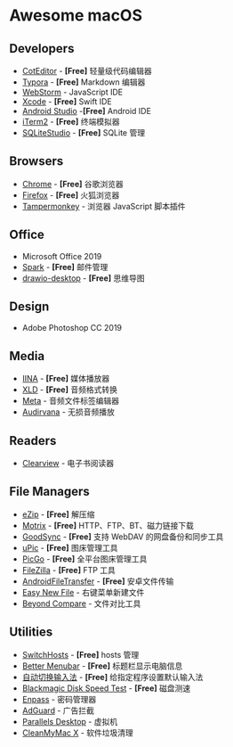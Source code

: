 # Awesome macOS

## Developers

* [CotEditor](https://apps.apple.com/cn/app/coteditor/id1024640650) - **[Free]** 轻量级代码编辑器
* [Typora](https://typora.io) - **[Free]** Markdown 编辑器
* [WebStorm](https://www.jetbrains.com/webstorm/) - JavaScript IDE
* [Xcode](https://apps.apple.com/cn/app/xcode/id497799835?mt=12) - **[Free]** Swift IDE
* [Android Studio](https://developer.android.google.cn/studio/) -**[Free]**  Android IDE
* [iTerm2](https://iterm2.com/index.html) - **[Free]** 终端模拟器
* [SQLiteStudio](https://sqlitestudio.pl/index.rvt) - **[Free]** SQLite 管理

## Browsers

* [Chrome](https://google.cn/chrome/) - **[Free]** 谷歌浏览器
* [Firefox](http://www.firefox.com.cn/) - **[Free]** 火狐浏览器
* [Tampermonkey](https://www.tampermonkey.net) - 浏览器 JavaScript 脚本插件

## Office

* Microsoft Office 2019
* [Spark](https://apps.apple.com/cn/app/spark-readdle-%E5%87%BA%E5%93%81%E7%9A%84%E9%82%AE%E7%AE%B1%E5%BA%94%E7%94%A8/id1176895641?mt=12) - **[Free]** 邮件管理
* [drawio-desktop](https://github.com/jgraph/drawio-desktop) - **[Free]** 思维导图

## Design

* Adobe Photoshop CC 2019

## Media

* [IINA](https://iina.io) - **[Free]** 媒体播放器
* [XLD](https://tmkk.undo.jp/xld/index_e.html) - **[Free]** 音频格式转换
* [Meta](https://apps.apple.com/cn/app/meta-music-tag-editor/id558317092?mt=12) - 音频文件标签编辑器
* [Audirvana](https://audirvana.com) - 无损音频播放

## Readers

* [Clearview](https://apps.apple.com/cn/app/clearview/id557090104?mt=12) - 电子书阅读器

## File Managers

* [eZip](https://ezip.awehunt.com) - **[Free]** 解压缩
* [Motrix](https://motrix.app) - **[Free]** HTTP、FTP、BT、磁力链接下载
* [GoodSync](https://www.goodsync.com) - **[Free]** 支持 WebDAV 的网盘备份和同步工具
* [uPic](https://github.com/gee1k/uPic) - **[Free]** 图床管理工具
* [PicGo](https://github.com/Molunerfinn/PicGo) - **[Free]** 全平台图床管理工具
* [FileZilla](https://filezilla-project.org/download.php?show_all=1) - **[Free]** FTP 工具
* [AndroidFileTransfer](https://www.android.com/filetransfer/) - **[Free]** 安卓文件传输
* [Easy New File](https://apps.apple.com/cn/app/easy-new-file/id1162194131?mt=12) - 右键菜单新建文件
* [Beyond Compare](http://scootersoftware.com) - 文件对比工具

## Utilities

* [SwitchHosts](https://oldj.github.io/SwitchHosts/) - **[Free]** hosts 管理
* [Better Menubar](https://apps.apple.com/cn/app/better-menubar/id1472818562?mt=12) - **[Free]** 标题栏显示电脑信息
* [自动切换输入法](https://apps.apple.com/cn/app/%E8%87%AA%E5%8A%A8%E5%88%87%E6%8D%A2%E8%BE%93%E5%85%A5%E6%B3%95/id1470350547?mt=12) - **[Free]** 给指定程序设置默认输入法
* [Blackmagic Disk Speed Test](https://apps.apple.com/cn/app/blackmagic-disk-speed-test/id425264550?mt=12) - **[Free]** 磁盘测速
* [Enpass](https://apps.apple.com/cn/app/enpass-password-manager/id732710998?mt=12) - 密码管理器
* [AdGuard](https://adguard.com/) - 广告拦截
* [Parallels Desktop](https://www.parallels.com/products/desktop/) - 虚拟机
* [CleanMyMac X](https://cleanmymac.com) - 软件垃圾清理

